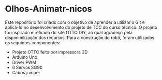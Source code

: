 # Olhos-Animatr-nicos
Este repositório foi criado com o objetivo de aprender a utilizar o Git e aplicá-lo no desenvolvimento do projeto de TCC do curso técnico. O projeto foi inspirado e retirado do site OTTO DIY, ao qual agradeço pela disponibilização dos recursos. Para a construção do robô, foram utilizados os seguintes componentes:
- Projeto OTTO feito por impressora 3D
- Arduino Uno
- Driver PWM
- 6 Servos SG90
- Cabos jumper

